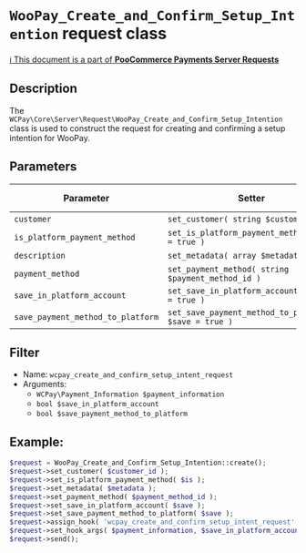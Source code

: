 # `WooPay_Create_and_Confirm_Setup_Intention` request class

[ℹ️ This document is a part of __PooCommerce Payments Server Requests__](../README.md)

## Description

The `WCPay\Core\Server\Request\WooPay_Create_and_Confirm_Setup_Intention` class is used to construct the request for creating and confirming a setup intention for WooPay.

## Parameters


| Parameter                         | Setter                                                | Immutable | Required | Default value |
|-----------------------------------|-------------------------------------------------------|:---------:|:--------:|:-------------:|
| `customer`                        | `set_customer( string $customer_id )`                 |    Yes    |   Yes    |       -       |
| `is_platform_payment_method`      | `set_is_platform_payment_method( $is = true )`        |     -     |    -     |       -       |
| `description`                     | `set_metadata( array $metadata )`                     |     -     |    -     |       -       |
| `payment_method`                  | `set_payment_method( string $payment_method_id )`     |     -     |    -     |       -       |
| `save_in_platform_account`        | `set_save_in_platform_account( $save = true )`        |     -     |    -     |       -       |
| `save_payment_method_to_platform` | `set_save_payment_method_to_platform( $save = true )` |     -     |    -     |       -       |


## Filter
- Name: `wcpay_create_and_confirm_setup_intent_request`
- Arguments: 
   - `WCPay\Payment_Information $payment_information`
   - `bool $save_in_platform_account`
   - `bool $save_payment_method_to_platform`

## Example:

```php
$request = WooPay_Create_and_Confirm_Setup_Intention::create();
$request->set_customer( $customer_id );
$request->set_is_platform_payment_method( $is );
$request->set_metadata( $metadata );
$request->set_payment_method( $payment_method_id );
$request->set_save_in_platform_account( $save );
$request->set_save_payment_method_to_platform( $save );
$request->assign_hook( 'wcpay_create_and_confirm_setup_intent_request' );
$request->set_hook_args( $payment_information, $save_in_platform_account, $save_payment_method_to_platform );
$request->send();
```
